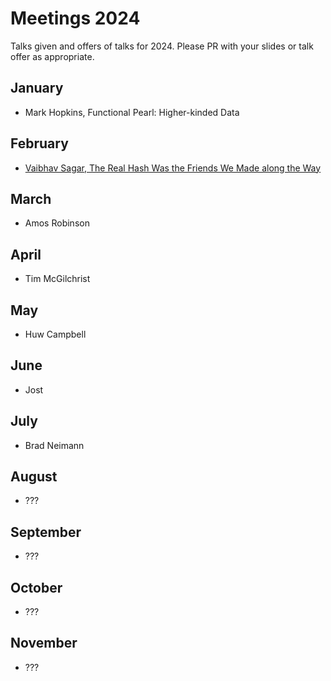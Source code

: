 # Meetings 2024

Talks given and offers of talks for 2024. Please PR with your slides or talk offer as appropriate.

## January
 - Mark Hopkins, Functional Pearl: Higher-kinded Data

## February
 - [Vaibhav Sagar, The Real Hash Was the Friends We Made along the Way](https://vaibhavsagar.com/presentations/minimal-perfect-hashing)

## March
 -  Amos Robinson

## April
 - Tim McGilchrist

## May
 - Huw Campbell

## June
 - Jost

## July
 - Brad Neimann

## August
 - ???

## September
 - ???

## October
 - ???

## November
 - ???
